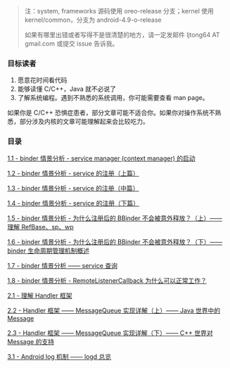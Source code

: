
> 注：system, frameworks 源码使用 oreo-release 分支；kernel 使用 kernel/common，分支为 android-4.9-o-release
>
> 如果有哪里出错或者写得不是很清楚的地方，请一定发邮件 ljtong64 AT gmail.com 或提交 issue 告诉我。

### 目标读者

1. 愿意花时间看代码
2. 能够读懂 C/C++，Java 就不必说了
3. 了解系统编程。遇到不熟悉的系统调用，你可能需要查看 man page。

如果你是 C/C++ 恐惧症患者，部分文章可能不适合你。如果你对操作系统不熟悉，部分涉及内核的文章可能理解起来会比较吃力。


### 目录

[1.1 - binder 情景分析 - service manager (context manager) 的启动](./binder/startup-of-service-manager.md)

[1.2 - binder 情景分析 - service 的注册（上篇）](./binder/binder-service-registration-part1.md)

[1.3 - binder 情景分析 - service 的注册（中篇）](./binder/binder-service-registration-part2.md)

[1.4 - binder 情景分析 - service 的注册（下篇）](./binder/binder-service-registration-part3.md)

[1.5 - binder 情景分析 - 为什么注册后的 BBinder 不会被意外释放？（上）—— 理解 RefBase、sp、wp](./binder/binder-why-BBinder-not-released-after-registered-part1.md)

[1.6 - binder 情景分析 - 为什么注册后的 BBinder 不会被意外释放？（下）—— binder 生命周期管理机制概述](./binder/binder-why-BBinder-not-released-after-registered-part2.md)

[1.7 - binder 情景分析 —— service 查询](./binder/service-query.md)

[1.8 - binder 情景分析 - RemoteListenerCallback 为什么可以正常工作？](./binder/why-RemoteListenerCallback-works.md)

[2.1 - 理解 Handler 框架](./handler/understand-handler-framework.md)

[2.2 - Handler 框架 —— MessageQueue 实现详解（上）—— Java 世界中的 Message](./handler/uncover-the-messagequeue-part1.md)

[2.3 - Handler 框架 —— MessageQueue 实现详解（下）—— C++ 世界对 Message 的支持](./handler/uncover-the-messagequeue-part2.md)

[3.1 - Android log 机制 —— logd 总览](./log/logd-overview.md)
